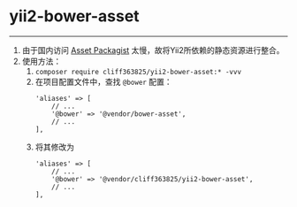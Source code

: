 # yii2-bower-asset
----
1. 由于国内访问 [Asset Packagist](https://asset-packagist.org) 太慢，故将Yii2所依赖的静态资源进行整合。
2. 使用方法：
    1. `composer require cliff363825/yii2-bower-asset:* -vvv`
    2. 在项目配置文件中，查找 `@bower` 配置：
        ```
        'aliases' => [
            // ...
            '@bower' => '@vendor/bower-asset',
            // ...
        ],
        ```
    3. 将其修改为
        ```
        'aliases' => [
            // ...
            '@bower' => '@vendor/cliff363825/yii2-bower-asset',
            // ...
        ],
        ```
